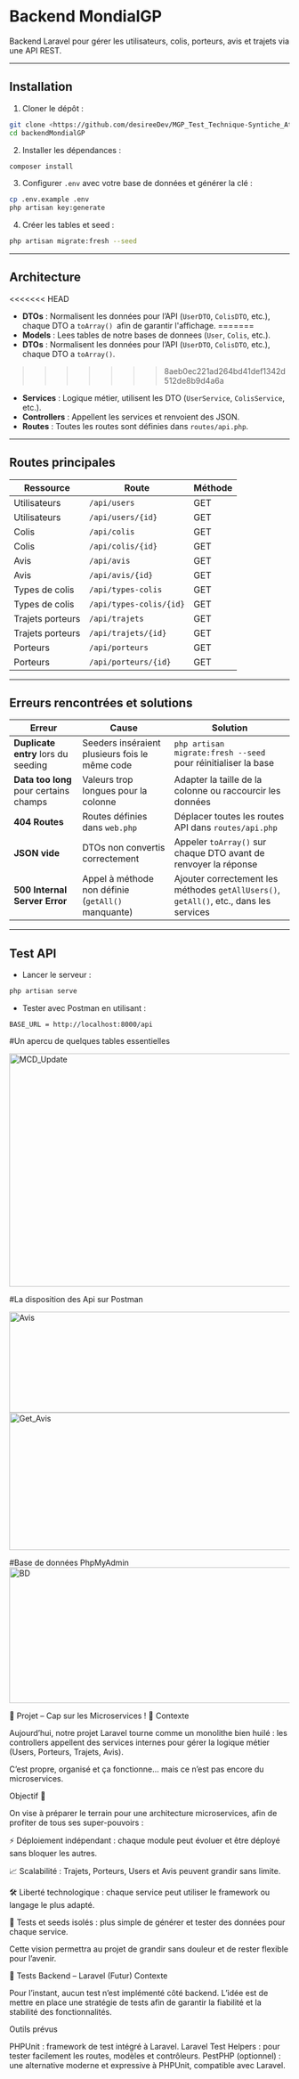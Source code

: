 
# Backend MondialGP

Backend Laravel pour gérer les utilisateurs, colis, porteurs, avis et trajets via une API REST.

---

## Installation

1. Cloner le dépôt :

```bash
git clone <https://github.com/desireeDev/MGP_Test_Technique-Syntiche_Attoh.git>
cd backendMondialGP
```

2. Installer les dépendances :

```bash
composer install
```

3. Configurer `.env` avec votre base de données et générer la clé :

```bash
cp .env.example .env
php artisan key:generate
```

4. Créer les tables et seed :

```bash
php artisan migrate:fresh --seed
```

---

## Architecture

<<<<<<< HEAD
* **DTOs** : Normalisent les données pour l’API (`UserDTO`, `ColisDTO`, etc.), chaque DTO a `toArray() `afin de garantir l'affichage.
=======
* **Models** : Lees tables de notre bases de donnees (`User`, `Colis`, etc.).
* **DTOs** : Normalisent les données pour l’API (`UserDTO`, `ColisDTO`, etc.), chaque DTO a `toArray()`.
>>>>>>> 8aeb0ec221ad264bd41def1342d512de8b9d4a6a
* **Services** : Logique métier, utilisent les DTO (`UserService`, `ColisService`, etc.).
* **Controllers** : Appellent les services et renvoient des JSON.
* **Routes** : Toutes les routes sont définies dans `routes/api.php`.

---

## Routes principales

| Ressource        | Route                   | Méthode |
| ---------------- | ----------------------- | ------- |
| Utilisateurs     | `/api/users`            | GET     |
| Utilisateurs     | `/api/users/{id}`       | GET     |
| Colis            | `/api/colis`            | GET     |
| Colis            | `/api/colis/{id}`       | GET     |
| Avis             | `/api/avis`             | GET     |
| Avis             | `/api/avis/{id}`        | GET     |
| Types de colis   | `/api/types-colis`      | GET     |
| Types de colis   | `/api/types-colis/{id}` | GET     |
| Trajets porteurs | `/api/trajets`          | GET     |
| Trajets porteurs | `/api/trajets/{id}`     | GET     |
| Porteurs         | `/api/porteurs`         | GET     |
| Porteurs         | `/api/porteurs/{id}`    | GET     |

---

## Erreurs rencontrées et solutions

| Erreur                                 | Cause                                              | Solution                                                                               |
| -------------------------------------- | -------------------------------------------------- | -------------------------------------------------------------------------------------- |
| **Duplicate entry** lors du seeding    | Seeders inséraient plusieurs fois le même code     | `php artisan migrate:fresh --seed` pour réinitialiser la base                          |
| **Data too long** pour certains champs | Valeurs trop longues pour la colonne               | Adapter la taille de la colonne ou raccourcir les données                              |
| **404 Routes**                         | Routes définies dans `web.php`                     | Déplacer toutes les routes API dans `routes/api.php`                                   |
| **JSON vide**                          | DTOs non convertis correctement                    | Appeler `toArray()` sur chaque DTO avant de renvoyer la réponse                        |
| **500 Internal Server Error**          | Appel à méthode non définie (`getAll()` manquante) | Ajouter correctement les méthodes `getAllUsers()`, `getAll()`, etc., dans les services |

---

## Test API

* Lancer le serveur :

```bash
php artisan serve
```

* Tester avec Postman  en utilisant :

```
BASE_URL = http://localhost:8000/api

```


#Un apercu de quelques tables essentielles

<img width="755" height="419" alt="MCD_Update" src="https://github.com/user-attachments/assets/ac2235f4-5f69-49ba-8b62-e2482ac71d6f" />


#La disposition des Api sur Postman


<img width="692" height="181" alt="Avis" src="https://github.com/user-attachments/assets/c83b36b2-c6c0-4bfb-ade2-27cebc031c73" />


<img width="608" height="247" alt="Get_Avis" src="https://github.com/user-attachments/assets/4d7bad2f-6d6a-4d8c-8858-5e210c1d8254" />

#Base de données PhpMyAdmin
<img width="811" height="244" alt="BD" src="https://github.com/user-attachments/assets/75cd4f56-1a17-444d-a911-41943a350267" />

📌 Projet – Cap sur les Microservices ! 🚀
Contexte

Aujourd’hui, notre projet Laravel tourne comme un monolithe bien huilé :
les controllers appellent des services internes pour gérer la logique métier (Users, Porteurs, Trajets, Avis).

C’est propre, organisé et ça fonctionne… mais ce n’est pas encore du microservices.

Objectif 🎯

On vise à préparer le terrain pour une architecture microservices, afin de profiter de tous ses super-pouvoirs :

⚡ Déploiement indépendant : chaque module peut évoluer et être déployé sans bloquer les autres.

📈 Scalabilité : Trajets, Porteurs, Users et Avis peuvent grandir sans limite.

🛠️ Liberté technologique : chaque service peut utiliser le framework ou langage le plus adapté.

🧪 Tests et seeds isolés : plus simple de générer et tester des données pour chaque service.

Cette vision permettra au projet de grandir sans douleur et de rester flexible pour l’avenir.

🧪 Tests Backend – Laravel (Futur)
Contexte

Pour l’instant, aucun test n’est implémenté côté backend.
L’idée est de mettre en place une stratégie de tests afin de garantir la fiabilité et la stabilité des fonctionnalités.

Outils prévus

PHPUnit : framework de test intégré à Laravel.
Laravel Test Helpers : pour tester facilement les routes, modèles et contrôleurs.
PestPHP (optionnel) : une alternative moderne et expressive à PHPUnit, compatible avec Laravel.


